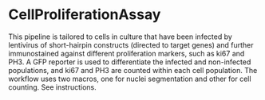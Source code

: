 # CellProliferationAssay
This pipeline is tailored to cells in culture that have been infected by lentivirus of short-hairpin constructs (directed to target genes) and further immunostained against different proliferation markers, such as ki67 and PH3. A GFP reporter is used to differentiate the infected and non-infected populations, and ki67 and PH3 are counted within each cell population. The workflow uses two macros, one for nuclei segmentation and other for cell counting. See instructions.
